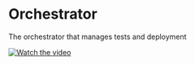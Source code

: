 # Orchestrator
The orchestrator that manages tests and deployment

[![Watch the video](https://img.youtube.com/vi/2hibiFfuPao/default.jpg)](https://youtu.be/2hibiFfuPao)

